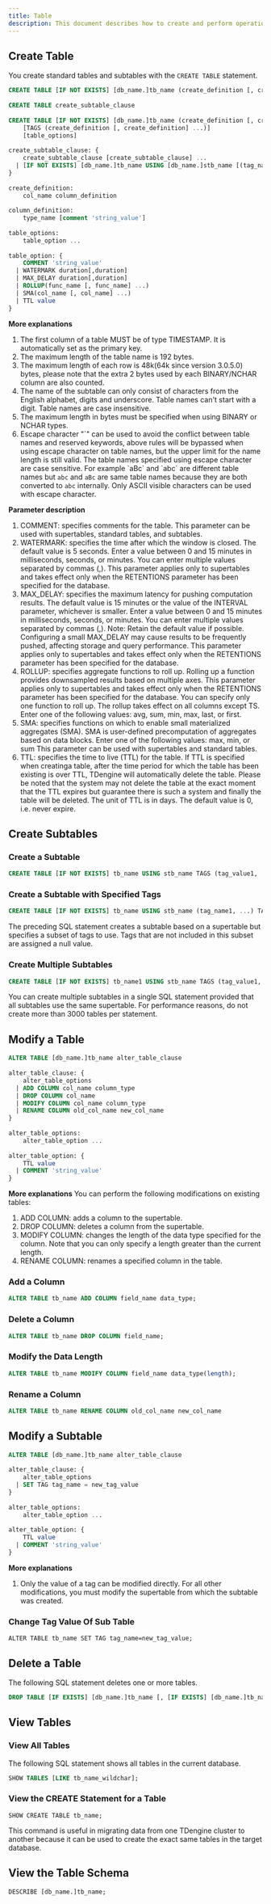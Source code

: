 ```yaml
---
title: Table
description: This document describes how to create and perform operations on standard tables and subtables.
---
```


## Create Table

You create standard tables and subtables with the `CREATE TABLE` statement.

```sql
CREATE TABLE [IF NOT EXISTS] [db_name.]tb_name (create_definition [, create_definition] ...) [table_options]
 
CREATE TABLE create_subtable_clause
 
CREATE TABLE [IF NOT EXISTS] [db_name.]tb_name (create_definition [, create_definition] ...)
    [TAGS (create_definition [, create_definition] ...)]
    [table_options]
 
create_subtable_clause: {
    create_subtable_clause [create_subtable_clause] ...
  | [IF NOT EXISTS] [db_name.]tb_name USING [db_name.]stb_name [(tag_name [, tag_name] ...)] TAGS (tag_value [, tag_value] ...)
}
 
create_definition:
    col_name column_definition
 
column_definition:
    type_name [comment 'string_value']
 
table_options:
    table_option ...
 
table_option: {
    COMMENT 'string_value'
  | WATERMARK duration[,duration]
  | MAX_DELAY duration[,duration]
  | ROLLUP(func_name [, func_name] ...)
  | SMA(col_name [, col_name] ...)
  | TTL value
}

```

**More explanations**

1. The first column of a table MUST be of type TIMESTAMP. It is automatically set as the primary key.
2. The maximum length of the table name is 192 bytes.
3. The maximum length of each row is 48k(64k since version 3.0.5.0) bytes, please note that the extra 2 bytes used by each BINARY/NCHAR column are also counted.
4. The name of the subtable can only consist of characters from the English alphabet, digits and underscore. Table names can't start with a digit. Table names are case insensitive.
5. The maximum length in bytes must be specified when using BINARY or NCHAR types.
6. Escape character "\`" can be used to avoid the conflict between table names and reserved keywords, above rules will be bypassed when using escape character on table names, but the upper limit for the name length is still valid. The table names specified using escape character are case sensitive.
   For example \`aBc\` and \`abc\` are different table names but `abc` and `aBc` are same table names because they are both converted to `abc` internally.
   Only ASCII visible characters can be used with escape character.

**Parameter description**
1. COMMENT: specifies comments for the table. This parameter can be used with supertables, standard tables, and subtables.
2. WATERMARK: specifies the time after which the window is closed. The default value is 5 seconds. Enter a value between 0 and 15 minutes in milliseconds, seconds, or minutes. You can enter multiple values separated by commas (,). This parameter applies only to supertables and takes effect only when the RETENTIONS parameter has been specified for the database.
3. MAX_DELAY: specifies the maximum latency for pushing computation results. The default value is 15 minutes or the value of the INTERVAL parameter, whichever is smaller. Enter a value between 0 and 15 minutes in milliseconds, seconds, or minutes. You can enter multiple values separated by commas (,). Note: Retain the default value if possible. Configuring a small MAX_DELAY may cause results to be frequently pushed, affecting storage and query performance. This parameter applies only to supertables and takes effect only when the RETENTIONS parameter has been specified for the database.
4. ROLLUP: specifies aggregate functions to roll up. Rolling up a function provides downsampled results based on multiple axes. This parameter applies only to supertables and takes effect only when the RETENTIONS parameter has been specified for the database. You can specify only one function to roll up. The rollup takes effect on all columns except TS. Enter one of the following values: avg, sum, min, max, last, or first.
5. SMA: specifies functions on which to enable small materialized aggregates (SMA). SMA is user-defined precomputation of aggregates based on data blocks. Enter one of the following values: max, min, or sum This parameter can be used with supertables and standard tables.
6. TTL: specifies the time to live (TTL) for the table. If TTL is specified when creatinga table, after the time period for which the table has been existing is over TTL, TDengine will automatically delete the table. Please be noted that the system may not delete the table at the exact moment that the TTL expires but guarantee there is such a system and finally the table will be deleted. The unit of TTL is in days. The default value is 0, i.e. never expire. 

## Create Subtables

### Create a Subtable

```sql
CREATE TABLE [IF NOT EXISTS] tb_name USING stb_name TAGS (tag_value1, ...);
```

### Create a Subtable with Specified Tags

```sql
CREATE TABLE [IF NOT EXISTS] tb_name USING stb_name (tag_name1, ...) TAGS (tag_value1, ...);
```

The preceding SQL statement creates a subtable based on a supertable but specifies a subset of tags to use. Tags that are not included in this subset are assigned a null value.

### Create Multiple Subtables

```sql
CREATE TABLE [IF NOT EXISTS] tb_name1 USING stb_name TAGS (tag_value1, ...) [IF NOT EXISTS] tb_name2 USING stb_name TAGS (tag_value2, ...) ...;
```

You can create multiple subtables in a single SQL statement provided that all subtables use the same supertable. For performance reasons, do not create more than 3000 tables per statement.

## Modify a Table

```sql
ALTER TABLE [db_name.]tb_name alter_table_clause
 
alter_table_clause: {
    alter_table_options
  | ADD COLUMN col_name column_type
  | DROP COLUMN col_name
  | MODIFY COLUMN col_name column_type
  | RENAME COLUMN old_col_name new_col_name
}
 
alter_table_options:
    alter_table_option ...
 
alter_table_option: {
    TTL value
  | COMMENT 'string_value'
}

```

**More explanations**
You can perform the following modifications on existing tables:
1. ADD COLUMN: adds a column to the supertable.
2. DROP COLUMN: deletes a column from the supertable.
3. MODIFY COLUMN: changes the length of the data type specified for the column. Note that you can only specify a length greater than the current length.
4. RENAME COLUMN: renames a specified column in the table.

### Add a Column

```sql
ALTER TABLE tb_name ADD COLUMN field_name data_type;
```

### Delete a Column

```sql
ALTER TABLE tb_name DROP COLUMN field_name;
```

### Modify the Data Length

```sql
ALTER TABLE tb_name MODIFY COLUMN field_name data_type(length);
```

### Rename a Column

```sql
ALTER TABLE tb_name RENAME COLUMN old_col_name new_col_name
```

## Modify a Subtable

```sql
ALTER TABLE [db_name.]tb_name alter_table_clause
 
alter_table_clause: {
    alter_table_options
  | SET TAG tag_name = new_tag_value
}
 
alter_table_options:
    alter_table_option ...
 
alter_table_option: {
    TTL value
  | COMMENT 'string_value'
}
```

**More explanations**
1. Only the value of a tag can be modified directly. For all other modifications, you must modify the supertable from which the subtable was created.

### Change Tag Value Of Sub Table

```
ALTER TABLE tb_name SET TAG tag_name=new_tag_value;
```

## Delete a Table

The following SQL statement deletes one or more tables.

```sql
DROP TABLE [IF EXISTS] [db_name.]tb_name [, [IF EXISTS] [db_name.]tb_name] ...
```

## View Tables

### View All Tables

The following SQL statement shows all tables in the current database.

```sql
SHOW TABLES [LIKE tb_name_wildchar];
```

### View the CREATE Statement for a Table

```
SHOW CREATE TABLE tb_name;
```

This command is useful in migrating data from one TDengine cluster to another because it can be used to create the exact same tables in the target database.

## View the Table Schema

```
DESCRIBE [db_name.]tb_name;
```
